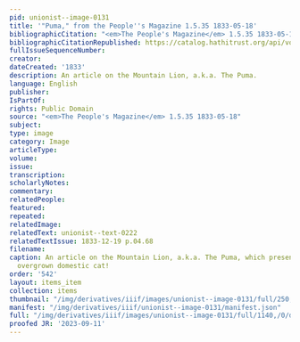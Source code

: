 ```yaml
---
pid: unionist--image-0131
title: '"Puma," from the People''s Magazine 1.5.35 1833-05-18'
bibliographicCitation: "<em>The People's Magazine</em> 1.5.35 1833-05-18"
bibliographicCitationRepublished: https://catalog.hathitrust.org/api/volumes/oclc/6497679.html
fullIssueSequenceNumber: 
creator: 
dateCreated: '1833'
description: An article on the Mountain Lion, a.k.a. The Puma.
language: English
publisher: 
IsPartOf: 
rights: Public Domain
source: "<em>The People's Magazine</em> 1.5.35 1833-05-18"
subject: 
type: image
category: Image
articleType: 
volume: 
issue: 
transcription: 
scholarlyNotes: 
commentary: 
relatedPeople: 
featured: 
repeated: 
relatedImage: 
relatedText: unionist--text-0222
relatedTextIssue: 1833-12-19 p.04.68
filename: 
caption: An article on the Mountain Lion, a.k.a. The Puma, which presents it as an
  overgrown domestic cat!
order: '542'
layout: items_item
collection: items
thumbnail: "/img/derivatives/iiif/images/unionist--image-0131/full/250,/0/default.jpg"
manifest: "/img/derivatives/iiif/unionist--image-0131/manifest.json"
full: "/img/derivatives/iiif/images/unionist--image-0131/full/1140,/0/default.jpg"
proofed JR: '2023-09-11'
---
```

